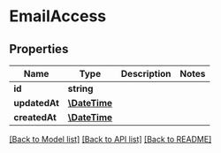 # EmailAccess

## Properties
Name | Type | Description | Notes
------------ | ------------- | ------------- | -------------
**id** | **string** |  | 
**updatedAt** | [**\DateTime**](\DateTime.md) |  | 
**createdAt** | [**\DateTime**](\DateTime.md) |  | 

[[Back to Model list]](../../README.md#documentation-for-models) [[Back to API list]](../../README.md#documentation-for-api-endpoints) [[Back to README]](../../README.md)

